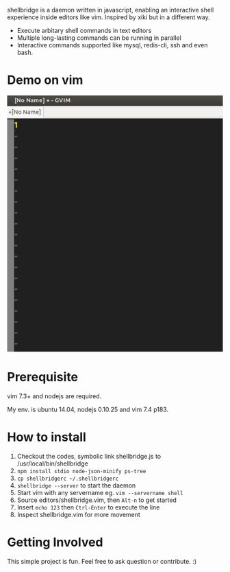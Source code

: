 shellbridge is a daemon written in javascript, enabling an interactive shell experience inside editors like vim. Inspired by xiki but in a different way.

* Execute arbitary shell commands in text editors
* Multiple long-lasting commands can be running in parallel
* Interactive commands supported like mysql, redis-cli, ssh and even bash.


Demo on vim
===========

![alt tag](https://raw.githubusercontent.com/lokikl/shellbridge/master/vim-demo.gif)


Prerequisite
============

vim 7.3+ and nodejs are required.

My env. is ubuntu 14.04, nodejs 0.10.25 and vim 7.4 p183.


How to install
==============

1. Checkout the codes, symbolic link shellbridge.js to /usr/local/bin/shellbridge
2. `npm install stdio node-json-minify ps-tree`
3. `cp shellbridgerc ~/.shellbridgerc`
4. `shellbridge --server` to start the daemon
5. Start vim with any servername eg. `vim --servername shell`
6. Source editors/shellbridge.vim, then `Alt-n` to get started
7. Insert `echo 123` then `Ctrl-Enter` to execute the line
8. Inspect shellbridge.vim for more movement


Getting Involved
================

This simple project is fun. Feel free to ask question or contribute. :)
